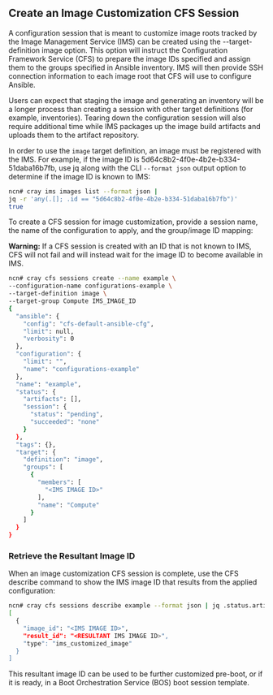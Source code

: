 ## Create an Image Customization CFS Session

A configuration session that is meant to customize image roots tracked by the Image Management Service \(IMS\) can be created using the --target-definition image option. This option will instruct the Configuration Framework Service \(CFS\) to prepare the image IDs specified and assign them to the groups specified in Ansible inventory. IMS will then provide SSH connection information to each image root that CFS will use to configure Ansible.

Users can expect that staging the image and generating an inventory will be a longer process than creating a session with other target definitions \(for example, inventories\). Tearing down the configuration session will also require additional time while IMS packages up the image build artifacts and uploads them to the artifact repository.

In order to use the `image` target definition, an image must be registered with the IMS. For example, if the image ID is 5d64c8b2-4f0e-4b2e-b334-51daba16b7fb, use jq along with the CLI `--format json` output option to determine if the image ID is known to IMS:

```bash
ncn# cray ims images list --format json | 
jq -r 'any(.[]; .id == "5d64c8b2-4f0e-4b2e-b334-51daba16b7fb")'
true
```

To create a CFS session for image customization, provide a session name, the name of the configuration to apply, and the group/image ID mapping:

**Warning:** If a CFS session is created with an ID that is not known to IMS, CFS will not fail and will instead wait for the image ID to become available in IMS.

```bash
ncn# cray cfs sessions create --name example \
--configuration-name configurations-example \
--target-definition image \
--target-group Compute IMS_IMAGE_ID
{
  "ansible": {
    "config": "cfs-default-ansible-cfg",
    "limit": null,
    "verbosity": 0
  },
  "configuration": {
    "limit": "",
    "name": "configurations-example"
  },
  "name": "example",
  "status": {
    "artifacts": [],
    "session": {
      "status": "pending",
      "succeeded": "none"
    }
  },
  "tags": {},
  "target": {
    "definition": "image",
    "groups": [
      {
        "members": [
          "<IMS IMAGE ID>"
        ],
        "name": "Compute"
      }
    ]
  }
}
```

### Retrieve the Resultant Image ID

When an image customization CFS session is complete, use the CFS describe command to show the IMS image ID that results from the applied configuration:

```bash
ncn# cray cfs sessions describe example --format json | jq .status.artifacts
[
  {
    "image_id": "<IMS IMAGE ID>",
    "result_id": "<RESULTANT IMS IMAGE ID>",
    "type": "ims_customized_image"
  }
]
```

This resultant image ID can be used to be further customized pre-boot, or if it is ready, in a Boot Orchestration Service \(BOS\) boot session template.




